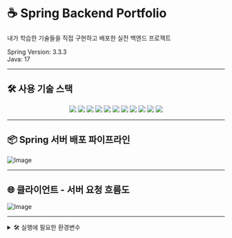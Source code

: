 # ☕ Spring Backend Portfolio
내가 학습한 기술들을 직접 구현하고 배포한 실전 백엔드 프로젝트

Spring Version: 3.3.3
<br/>
Java: 17

---

## 🛠️ 사용 기술 스택

<p align="center">
  <img src="https://img.shields.io/badge/SpringBoot-6DB33F?style=for-the-badge&logo=springboot&logoColor=white"/>
  <img src="https://img.shields.io/badge/SpringSecurity-6DB33F?style=for-the-badge&logo=springsecurity&logoColor=white"/>
  <img src="https://img.shields.io/badge/SpringJPA-007396?style=for-the-badge&logo=hibernate&logoColor=white"/>
  <img src="https://img.shields.io/badge/MySQL-4479A1?style=for-the-badge&logo=mysql&logoColor=white"/>
  <img src="https://img.shields.io/badge/Docker-2496ED?style=for-the-badge&logo=docker&logoColor=white"/>
  <img src="https://img.shields.io/badge/GitHubActions-2088FF?style=for-the-badge&logo=githubactions&logoColor=white"/>
  <img src="https://img.shields.io/badge/GitHub-181717?style=for-the-badge&logo=github&logoColor=white"/>
  <img src="https://img.shields.io/badge/AWS-232F3E?style=for-the-badge&logo=amazonaws&logoColor=white"/>
  <img src="https://img.shields.io/badge/EC2-FF9900?style=for-the-badge&logo=amazonec2&logoColor=white"/>
  <img src="https://img.shields.io/badge/RDS-527FFF?style=for-the-badge&logo=amazonrds&logoColor=white"/>
  <img src="https://img.shields.io/badge/S3-569A31?style=for-the-badge&logo=amazons3&logoColor=white"/>
</p>

---

## 📦 Spring 서버 배포 파이프라인

![Image](https://github.com/user-attachments/assets/fb8210c2-2408-4660-9068-730d8583732f)

---

## 🌐 클라이언트 - 서버 요청 흐름도

![Image](https://github.com/user-attachments/assets/b88b0ce3-6921-4f1c-a748-d9563a072104) 


---
<details>
<summary>🛠️ 실행에 필요한 환경변수 </summary>

| 환경변수 이름              | 설명                         | 예시값                            |
|--------------------------|------------------------------|----------------------------------|
| `LOCAL_USERNAME`         | 로컬 MySQL 사용자명             | `root`                           |
| `LOCAL_PASSWORD`         | 로컬 MySQL 비밀번호             | `1234`                           |
| `RDS_DB_NAME`            | RDS에서 사용할 DB 이름          | `myappdb`                        |
| `RDS_ENDPOINT`           | RDS 엔드포인트 주소             | `mydb.abc123.ap-northeast-2.rds.amazonaws.com` |
| `RDS_USERNAME`           | RDS 사용자명                   | `admin`                          |
| `RDS_PASSWORD`           | RDS 비밀번호                   | `yourStrongPassword`             |
| `SPRING_PROFILES_ACTIVE` | 스프링 프로파일 (local, prod 등) | `local`                          |

</details>

